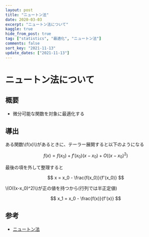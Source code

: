 ```yaml
---
layout: post
title: "ニュートン法"
date: 2020-03-03
excerpt: "ニュートン法について"
kaggle: true
hide_from_post: true
tag: ["statistics", "最適化", "ニュートン法"]
comments: false
sort_key: "2021-11-13"
update_dates: ["2021-11-13"]
---
```


# ニュートン法について

## 概要
 - 微分可能な関数を対象に最適化する

## 導出

ある関数\\(f(x)\\)があるときに、テーラー展開すると以下のようになる

$$
f(x) = f(x_0) + f'(x_0)(x - x_0) + O((x-x_0)^2)
$$

最後の項を外して整理すると

$$
x = x_0 - \frac{f(x_0)}{f'(x_0)}
$$

\\(O((x-x_0)^2)\\)が正の値を持つから(行列では半正定値)

$$
x_1 = x_0 - \frac{f(x)}{f'(x)}
$$

## 参考
 - [ニュートン法](https://ja.wikipedia.org/wiki/%E3%83%8B%E3%83%A5%E3%83%BC%E3%83%88%E3%83%B3%E6%B3%95)
